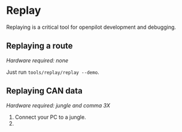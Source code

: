 # Replay

Replaying is a critical tool for openpilot development and debugging.

## Replaying a route
*Hardware required: none*

Just run `tools/replay/replay --demo`.

## Replaying CAN data
*Hardware required: jungle and comma 3X*

1. Connect your PC to a jungle.
2.
